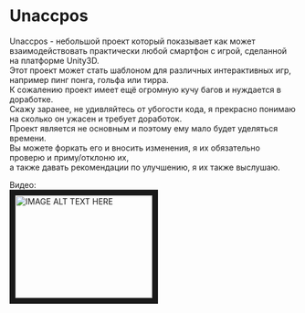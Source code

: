 # Unaccpos
Unaccpos - небольшой проект который показывает как может взаимодействовать практически любой смартфон с игрой, сделанной на платформе Unity3D.   
Этот проект может стать шаблоном для различных интерактивных игр, например пинг понга, гольфа или тирра.   
К сожалению проект имеет ещё огромную кучу багов и нуждается в доработке.   
Скажу заранее, не удивляйтесь от убогости кода, я прекрасно понимаю на сколько он ужасен и требует доработок.   
Проект является не основным и поэтому ему мало будет уделяться времени.   
Вы можете форкать его и вносить изменения, я их обязательно проверю и приму/отклоню их,    
а также давать рекомендации по улучшению, я их также выслушаю.    

Видео:   
<a href="http://www.youtube.com/watch?feature=player_embedded&v=3PlujJEbKrM
" target="_blank"><img src="http://img.youtube.com/vi/3PlujJEbKrM/0.jpg" 
alt="IMAGE ALT TEXT HERE" width="240" height="180" border="10" /></a>
